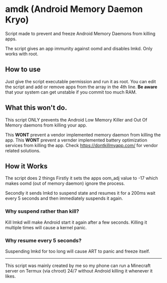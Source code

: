 # amdk (Android Memory Daemon Kryo)
Script made to prevent and freeze Android Memory Daemons from killing apps.

The script gives an app immunity against oomd and disables lmkd.
Only works with root.

## How to use
Just give the script executable permission and run it as root.
You can edit the script and add or remove apps from the array in the 4th line.
**Be aware** that your system can get unstable if you commit too much RAM.



## What this won't do.
This script ONLY prevents the Android Low Memory Killer and Out Of Memory daemons from killing your app.

This **WONT** prevent a vendor implemented memory daemon from killing the app.
This **WONT** prevent a vernder implemented battery optimization services from killing the app.
Check https://dontkillmyapp.com/ for vendor related solutions.



## How it Works
The script does 2 things
Firstly it sets the apps oom_adj value to -17 which makes oomd (out of memory daemon) ignore the process.

Secondly it sends lmkd to suspend state and resumes it for a 200ms wait every 5 seconds and then immediately suspends it again.

### Why suspend rather than kill?
Kill lmkd will make Android start it again after a few seconds. Killing it multiple times will cause a kernel panic.

### Why resume every 5 seconds?
Suspending lmkd for too long will cause ART to panic and freeze itself.
_________________


This script was mainly created by me so my phone can run a Minecraft server on Termux (via chroot) 24/7 without Android killing it whenever it likes.
